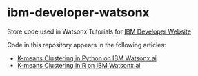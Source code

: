 # ibm-developer-watsonx
Store code used in Watsonx Tutorials for [IBM Developer Website](developer.ibm.com)

Code in this repository appears in the following articles:

* [K-means Clustering in Python on IBM Watsonx.ai](https://developer.ibm.com/tutorials/awb-k-means-clustering-in-python/)
* [K-means Clustering in R on IBM Watsonx.ai](https://developer.ibm.com/tutorials/awb-k-means-clustering-using-r/)
